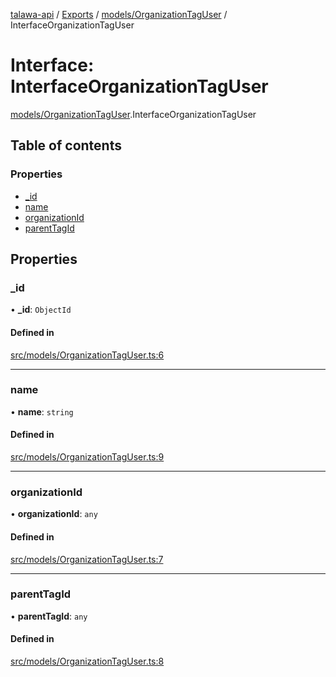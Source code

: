 [talawa-api](../README.md) / [Exports](../modules.md) / [models/OrganizationTagUser](../modules/models_OrganizationTagUser.md) / InterfaceOrganizationTagUser

# Interface: InterfaceOrganizationTagUser

[models/OrganizationTagUser](../modules/models_OrganizationTagUser.md).InterfaceOrganizationTagUser

## Table of contents

### Properties

- [\_id](models_OrganizationTagUser.InterfaceOrganizationTagUser.md#_id)
- [name](models_OrganizationTagUser.InterfaceOrganizationTagUser.md#name)
- [organizationId](models_OrganizationTagUser.InterfaceOrganizationTagUser.md#organizationid)
- [parentTagId](models_OrganizationTagUser.InterfaceOrganizationTagUser.md#parenttagid)

## Properties

### \_id

• **\_id**: `ObjectId`

#### Defined in

[src/models/OrganizationTagUser.ts:6](https://github.com/PalisadoesFoundation/talawa-api/blob/b1dd6c9/src/models/OrganizationTagUser.ts#L6)

___

### name

• **name**: `string`

#### Defined in

[src/models/OrganizationTagUser.ts:9](https://github.com/PalisadoesFoundation/talawa-api/blob/b1dd6c9/src/models/OrganizationTagUser.ts#L9)

___

### organizationId

• **organizationId**: `any`

#### Defined in

[src/models/OrganizationTagUser.ts:7](https://github.com/PalisadoesFoundation/talawa-api/blob/b1dd6c9/src/models/OrganizationTagUser.ts#L7)

___

### parentTagId

• **parentTagId**: `any`

#### Defined in

[src/models/OrganizationTagUser.ts:8](https://github.com/PalisadoesFoundation/talawa-api/blob/b1dd6c9/src/models/OrganizationTagUser.ts#L8)
